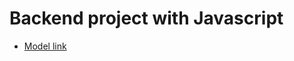 # Backend project with Javascript

- [Model link](https://app.eraser.io/workspace/YtPqZ1VogxGy1jzIDkzj?origin=share)
